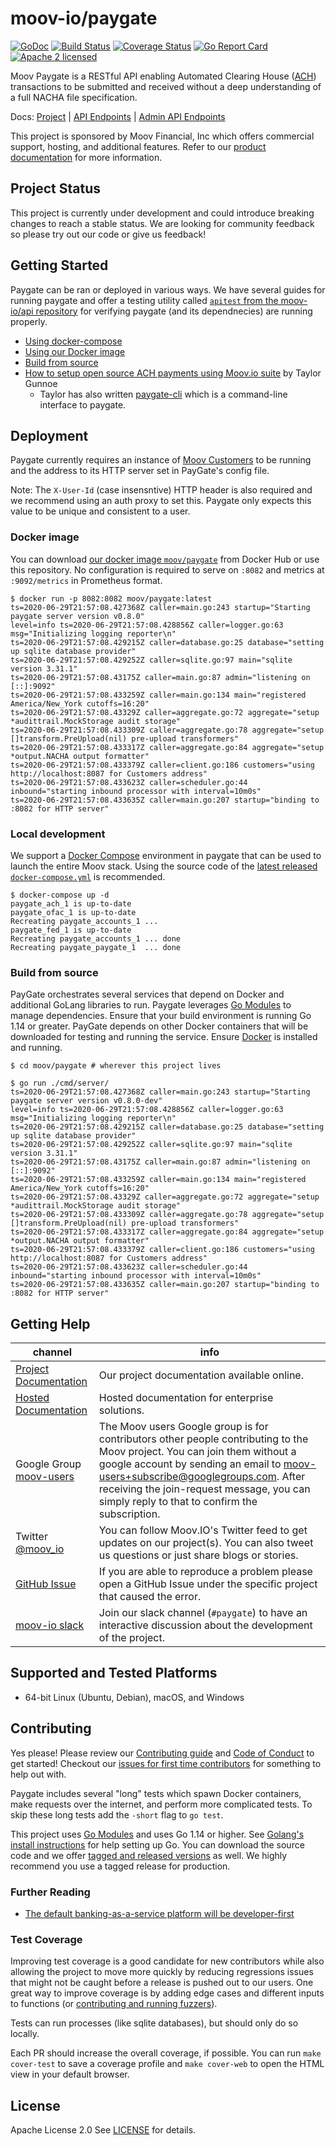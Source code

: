 moov-io/paygate
===

[![GoDoc](https://godoc.org/github.com/moov-io/paygate?status.svg)](https://godoc.org/github.com/moov-io/paygate)
[![Build Status](https://github.com/moov-io/paygate/workflows/Go/badge.svg)](https://github.com/moov-io/paygate/actions)
[![Coverage Status](https://codecov.io/gh/moov-io/paygate/branch/master/graph/badge.svg)](https://codecov.io/gh/moov-io/paygate)
[![Go Report Card](https://goreportcard.com/badge/github.com/moov-io/paygate)](https://goreportcard.com/report/github.com/moov-io/paygate)
[![Apache 2 licensed](https://img.shields.io/badge/license-Apache2-blue.svg)](https://raw.githubusercontent.com/moov-io/paygate/master/LICENSE)

Moov Paygate is a RESTful API enabling Automated Clearing House ([ACH](https://en.wikipedia.org/wiki/Automated_Clearing_House)) transactions to be submitted and received without a deep understanding of a full NACHA file specification.

Docs: [Project](https://github.com/moov-io/paygate/tree/master/docs/) | [API Endpoints](https://moov-io.github.io/paygate/) | [Admin API Endpoints](https://moov-io.github.io/paygate/admin/)

This project is sponsored by Moov Financial, Inc which offers commercial support, hosting, and additional features. Refer to our [product documentation](https://docs.moov.io/paygate/) for more information.

## Project Status

This project is currently under development and could introduce breaking changes to reach a stable status. We are looking for community feedback so please try out our code or give us feedback!

## Getting Started

Paygate can be ran or deployed in various ways. We have several guides for running paygate and offer a testing utility called [`apitest` from the moov-io/api repository](https://github.com/moov-io/api#apitest) for verifying paygate (and its dependnecies) are running properly.

- [Using docker-compose](#local-development)
- [Using our Docker image](#docker-image)
- [Build from source](#build-from-source)
- [How to setup open source ACH payments using Moov.io suite](https://medium.com/@tgunnoe/how-to-setup-open-source-ach-payments-using-moov-io-suite-3586757e45d6) by Taylor Gunnoe
  - Taylor has also written [paygate-cli](https://github.com/tgunnoe/paygate-cli) which is a command-line interface to paygate.

## Deployment

Paygate currently requires an instance of [Moov Customers](https://github.com/moov-io/customers) to be running and the address to its HTTP server set in PayGate's config file.

Note: The `X-User-Id` (case insensntive) HTTP header is also required and we recommend using an auth proxy to set this. Paygate only expects this value to be unique and consistent to a user.

### Docker image

You can download [our docker image `moov/paygate`](https://hub.docker.com/r/moov/paygate/) from Docker Hub or use this repository. No configuration is required to serve on `:8082` and metrics at `:9092/metrics` in Prometheus format.


```
$ docker run -p 8082:8082 moov/paygate:latest
ts=2020-06-29T21:57:08.427368Z caller=main.go:243 startup="Starting paygate server version v0.8.0"
level=info ts=2020-06-29T21:57:08.428856Z caller=logger.go:63 msg="Initializing logging reporter\n"
ts=2020-06-29T21:57:08.429215Z caller=database.go:25 database="setting up sqlite database provider"
ts=2020-06-29T21:57:08.429252Z caller=sqlite.go:97 main="sqlite version 3.31.1"
ts=2020-06-29T21:57:08.43175Z caller=main.go:87 admin="listening on [::]:9092"
ts=2020-06-29T21:57:08.433259Z caller=main.go:134 main="registered America/New_York cutoffs=16:20"
ts=2020-06-29T21:57:08.43329Z caller=aggregate.go:72 aggregate="setup *audittrail.MockStorage audit storage"
ts=2020-06-29T21:57:08.433309Z caller=aggregate.go:78 aggregate="setup []transform.PreUpload(nil) pre-upload transformers"
ts=2020-06-29T21:57:08.433317Z caller=aggregate.go:84 aggregate="setup *output.NACHA output formatter"
ts=2020-06-29T21:57:08.433379Z caller=client.go:186 customers="using http://localhost:8087 for Customers address"
ts=2020-06-29T21:57:08.433623Z caller=scheduler.go:44 inbound="starting inbound processor with interval=10m0s"
ts=2020-06-29T21:57:08.433635Z caller=main.go:207 startup="binding to :8082 for HTTP server"
```

### Local development

We support a [Docker Compose](https://docs.docker.com/compose/gettingstarted/) environment in paygate that can be used to launch the entire Moov stack. Using the source code of the [latest released `docker-compose.yml`](https://github.com/moov-io/paygate/releases/latest) is recommended.

```
$ docker-compose up -d
paygate_ach_1 is up-to-date
paygate_ofac_1 is up-to-date
Recreating paygate_accounts_1 ...
paygate_fed_1 is up-to-date
Recreating paygate_accounts_1 ... done
Recreating paygate_paygate_1  ... done
```

### Build from source

PayGate orchestrates several services that depend on Docker and additional GoLang libraries to run. Paygate leverages [Go Modules](https://github.com/golang/go/wiki/Modules) to manage dependencies. Ensure that your build environment is running Go 1.14 or greater. PayGate depends on other Docker containers that will be downloaded for testing and running the service. Ensure [Docker](https://docs.docker.com/get-started/) is installed and running.

```
$ cd moov/paygate # wherever this project lives

$ go run ./cmd/server/
ts=2020-06-29T21:57:08.427368Z caller=main.go:243 startup="Starting paygate server version v0.8.0-dev"
level=info ts=2020-06-29T21:57:08.428856Z caller=logger.go:63 msg="Initializing logging reporter\n"
ts=2020-06-29T21:57:08.429215Z caller=database.go:25 database="setting up sqlite database provider"
ts=2020-06-29T21:57:08.429252Z caller=sqlite.go:97 main="sqlite version 3.31.1"
ts=2020-06-29T21:57:08.43175Z caller=main.go:87 admin="listening on [::]:9092"
ts=2020-06-29T21:57:08.433259Z caller=main.go:134 main="registered America/New_York cutoffs=16:20"
ts=2020-06-29T21:57:08.43329Z caller=aggregate.go:72 aggregate="setup *audittrail.MockStorage audit storage"
ts=2020-06-29T21:57:08.433309Z caller=aggregate.go:78 aggregate="setup []transform.PreUpload(nil) pre-upload transformers"
ts=2020-06-29T21:57:08.433317Z caller=aggregate.go:84 aggregate="setup *output.NACHA output formatter"
ts=2020-06-29T21:57:08.433379Z caller=client.go:186 customers="using http://localhost:8087 for Customers address"
ts=2020-06-29T21:57:08.433623Z caller=scheduler.go:44 inbound="starting inbound processor with interval=10m0s"
ts=2020-06-29T21:57:08.433635Z caller=main.go:207 startup="binding to :8082 for HTTP server"
```

## Getting Help

 channel | info
 ------- | -------
 [Project Documentation](https://github.com/moov-io/paygate/tree/master/docs/) | Our project documentation available online.
 [Hosted Documentation](https://docs.moov.io/paygate/) | Hosted documentation for enterprise solutions.
 Google Group [moov-users](https://groups.google.com/forum/#!forum/moov-users)| The Moov users Google group is for contributors other people contributing to the Moov project. You can join them without a google account by sending an email to [moov-users+subscribe@googlegroups.com](mailto:moov-users+subscribe@googlegroups.com). After receiving the join-request message, you can simply reply to that to confirm the subscription.
Twitter [@moov_io](https://twitter.com/moov_io)	| You can follow Moov.IO's Twitter feed to get updates on our project(s). You can also tweet us questions or just share blogs or stories.
[GitHub Issue](https://github.com/moov-io) | If you are able to reproduce a problem please open a GitHub Issue under the specific project that caused the error.
[moov-io slack](https://slack.moov.io/) | Join our slack channel (`#paygate`) to have an interactive discussion about the development of the project.

## Supported and Tested Platforms

- 64-bit Linux (Ubuntu, Debian), macOS, and Windows

## Contributing

Yes please! Please review our [Contributing guide](CONTRIBUTING.md) and [Code of Conduct](https://github.com/moov-io/ach/blob/master/CODE_OF_CONDUCT.md) to get started! Checkout our [issues for first time contributors](https://github.com/moov-io/paygate/contribute) for something to help out with.

Paygate includes several "long" tests which spawn Docker containers, make requests over the internet, and perform more complicated tests. To skip these long tests add the `-short` flag to `go test`.

This project uses [Go Modules](https://github.com/golang/go/wiki/Modules) and uses Go 1.14 or higher. See [Golang's install instructions](https://golang.org/doc/install) for help setting up Go. You can download the source code and we offer [tagged and released versions](https://github.com/moov-io/paygate/releases/latest) as well. We highly recommend you use a tagged release for production.

### Further Reading

- [The default banking-as-a-service platform will be developer-first](https://www.kunle.app/feb-2020-permissionless-issuing.html)

### Test Coverage

Improving test coverage is a good candidate for new contributors while also allowing the project to move more quickly by reducing regressions issues that might not be caught before a release is pushed out to our users. One great way to improve coverage is by adding edge cases and different inputs to functions (or [contributing and running fuzzers](https://github.com/dvyukov/go-fuzz)).

Tests can run processes (like sqlite databases), but should only do so locally.

Each PR should increase the overall coverage, if possible. You can run `make cover-test` to save a coverage profile and `make cover-web` to open the HTML view in your default browser.

## License

Apache License 2.0 See [LICENSE](LICENSE) for details.
